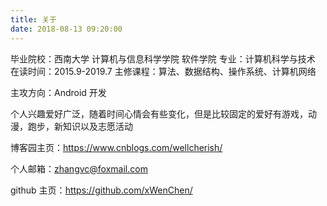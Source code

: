 ```yaml
---
title: 关于
date: 2018-08-13 09:20:00
---
```


毕业院校：西南大学 计算机与信息科学学院 软件学院
专业：计算机科学与技术
在读时间：2015.9-2019.7
主修课程：算法、数据结构、操作系统、计算机网络

主攻方向：Android 开发

个人兴趣爱好广泛，随着时间心情会有些变化，但是比较固定的爱好有游戏，动漫，跑步，新知识以及志愿活动

博客园主页：https://www.cnblogs.com/wellcherish/

个人邮箱：zhangvc@foxmail.com

github 主页：https://github.com/xWenChen/